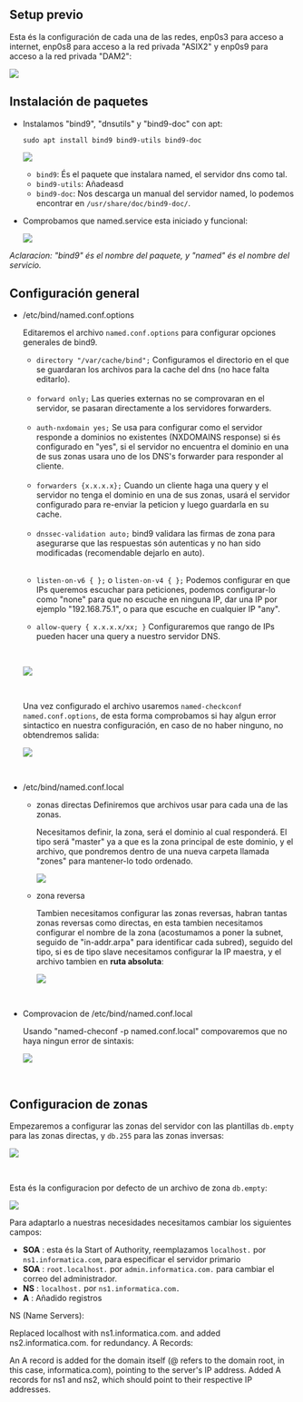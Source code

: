 ## Setup previo

Esta és la configuración de cada una de las redes, enp0s3 para acceso a internet, enp0s8 para acceso a la red privada "ASIX2" y enp0s9 para acceso a la red privada "DAM2":

![](./img/pre_bind9_1.png)

## Instalación de paquetes

- Instalamos "bind9", "dnsutils" y "bind9-doc" con apt:

    `sudo apt install bind9 bind9-utils bind9-doc`

    ![](./img/bind9_1.png)

    * `bind9`: És el paquete que instalara named, el servidor dns como tal.
    * `bind9-utils`: Añadeasd
    * `bind9-doc`: Nos descarga un manual del servidor named, lo podemos encontrar en `/usr/share/doc/bind9-doc/`.

- Comprobamos que named.service esta iniciado y funcional:

    ![](./img/bind9_2.png)


*Aclaracion: "bind9" és el nombre del paquete, y "named" és el nombre del servicio.*

## Configuración general

- /etc/bind/named.conf.options

    Editaremos el archivo `named.conf.options` para configurar opciones generales de bind9.


    - `directory "/var/cache/bind";` Configuramos el directorio en el que se guardaran los archivos para la cache del dns (no hace falta editarlo).

    <br>

    - `forward only;` Las queries externas no se comprovaran en el servidor, se pasaran directamente a los servidores forwarders.

    <br>

    - `auth-nxdomain yes;` Se usa para configurar como el servidor responde a dominios no existentes (NXDOMAINS response) si és configurado en "yes", si el servidor no encuentra el dominio en una de sus zonas usara uno de los DNS's forwarder para responder al cliente.

    <br>

    - `forwarders {x.x.x.x};` Cuando un cliente haga una query y el servidor no tenga el dominio en una de sus zonas, usará el servidor configurado para re-enviar la peticion y luego guardarla en su cache.

    <br>

    - `dnssec-validation auto;` bind9 validara las firmas de zona para asegurarse que las respuestas són autenticas y no han sido modificadas (recomendable dejarlo en auto).

    <br>

    - `listen-on-v6 { };` o `listen-on-v4 { };` Podemos configurar en que IPs queremos escuchar para peticiones, podemos configurar-lo como "none" para que no escuche en ninguna IP, dar una IP por ejemplo "192.168.75.1", o para que escuche en cualquier IP "any".
  
    - `allow-query { x.x.x.x/xx; }` Configuraremos que rango de IPs pueden hacer una query a nuestro servidor DNS.

    <br>

    ![](./img/bind9_3.png)

    <br>

    Una vez configurado el archivo usaremos `named-checkconf named.conf.options`, de esta forma comprobamos si hay algun error sintactico en nuestra configuración, en caso de no haber ninguno, no obtendremos salida:

    ![](./img/bind9_4.png)

<br>

- /etc/bind/named.conf.local

    - zonas directas
        Definiremos que archivos usar para cada una de las zonas.
        
        Necesitamos definir, la zona, será el dominio al cual responderá. El tipo será "master" ya a que es la zona principal de este dominio, y el archivo, que pondremos dentro de una nueva carpeta llamada "zones" para mantener-lo todo ordenado.

        ![](./img/bind9_5.png)
    

    - zona reversa

        Tambien necesitamos configurar las zonas reversas, habran tantas zonas reversas como directas, en esta tambien necesitamos configurar el nombre de la zona (acostumamos a poner la subnet, seguido de "in-addr.arpa" para identificar cada subred), seguido del tipo, si es de tipo slave necesitamos configurar la IP maestra, y el archivo tambien en <strong>ruta absoluta</strong>:

        ![](./img/bind9_6.png)

<br>

- Comprovacion de /etc/bind/named.conf.local

    Usando "named-checonf -p named.conf.local" compovaremos que no haya ningun error de sintaxis:

    ![](./img/bind9_7.png)

<br>

## Configuracion de zonas

Empezaremos a configurar las zonas del servidor con las plantillas `db.empty` para las zonas directas, y `db.255` para las zonas inversas: 

![](./img/bind9_8.png)

<br>

Esta és la configuracion por defecto de un archivo de zona `db.empty`:

![](./img/bind9_9.png)

Para adaptarlo a nuestras necesidades necesitamos cambiar los siguientes campos:

* **SOA** : esta és la Start of Authority, reemplazamos `localhost.` por `ns1.informatica.com`, para especificar el servidor primario
* **SOA** : `root.localhost.` por `admin.informatica.com.` para cambiar el correo del administrador.
* **NS** : `localhost.` por `ns1.informatica.com.`
* **A** : Añadido registros 



NS (Name Servers):

Replaced localhost with ns1.informatica.com. and added ns2.informatica.com. for redundancy.
A Records:

An A record is added for the domain itself (@ refers to the domain root, in this case, informatica.com), pointing to the server's IP address.
Added A records for ns1 and ns2, which should point to their respective IP addresses.
